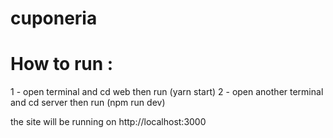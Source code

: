 # cuponeria

# How to run : 
1 - open terminal and cd web then run (yarn start)
2 - open another terminal and cd server then run (npm run dev)

the site will be running on http://localhost:3000
